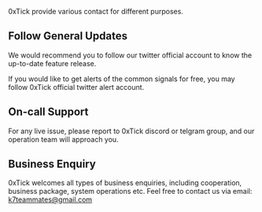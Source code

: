 0xTick provide various contact for different purposes.

## Follow General Updates
We would recommend you to follow our twitter official account to know the up-to-date feature release.

If you would like to get alerts of the common signals for free, you may follow 0xTick official twitter alert account.

## On-call Support
For any live issue, please report to 0xTick discord or telgram group, and our operation team will approach you.

## Business Enquiry
0xTick welcomes all types of business enquiries, including cooperation, business package, system operations etc. Feel free to contact us via email: k7teammates@gmail.com